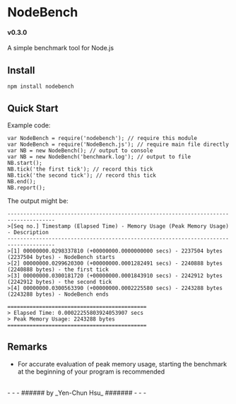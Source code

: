 NodeBench
=========

#### v0.3.0

A simple benchmark tool for Node.js

Install
-------

    npm install nodebench

Quick Start
-----------

Example code:

    var NodeBench = require('nodebench'); // require this module
    var NodeBench = require('NodeBench.js'); // require main file directly
    var NB = new NodeBench(); // output to console
    var NB = new NodeBench('benchmark.log'); // output to file
    NB.start();
    NB.tick('the first tick'); // record this tick
    NB.tick('the second tick'); // record this tick
    NB.end();
    NB.report();

The output might be:

    -------------------------------------------------------------------------------------
    >[Seq no.] Timestamp (Elapsed Time) - Memory Usage (Peak Memory Usage) - Description
    -------------------------------------------------------------------------------------
    >[1] 00000000.0298337810 (+00000000.0000000000 secs) - 2237504 bytes (2237504 bytes) - NodeBench starts
    >[2] 00000000.0299620300 (+00000000.0001282491 secs) - 2240888 bytes (2240888 bytes) - the first tick
    >[3] 00000000.0300181720 (+00000000.0001843910 secs) - 2242912 bytes (2242912 bytes) - the second tick
    >[4] 00000000.0300563390 (+00000000.0002225580 secs) - 2243288 bytes (2243288 bytes) - NodeBench ends

    ============================================
    > Elapsed Time: 0.00022255803924053907 secs
    > Peak Memory Usage: 2243288 bytes
    ============================================

Remarks
-------

* For accurate evaluation of peak memory usage, starting the benchmark at the beginning of your program is recommended

<br />
- - -
###### by _Yen-Chun Hsu_ #######
- - -
